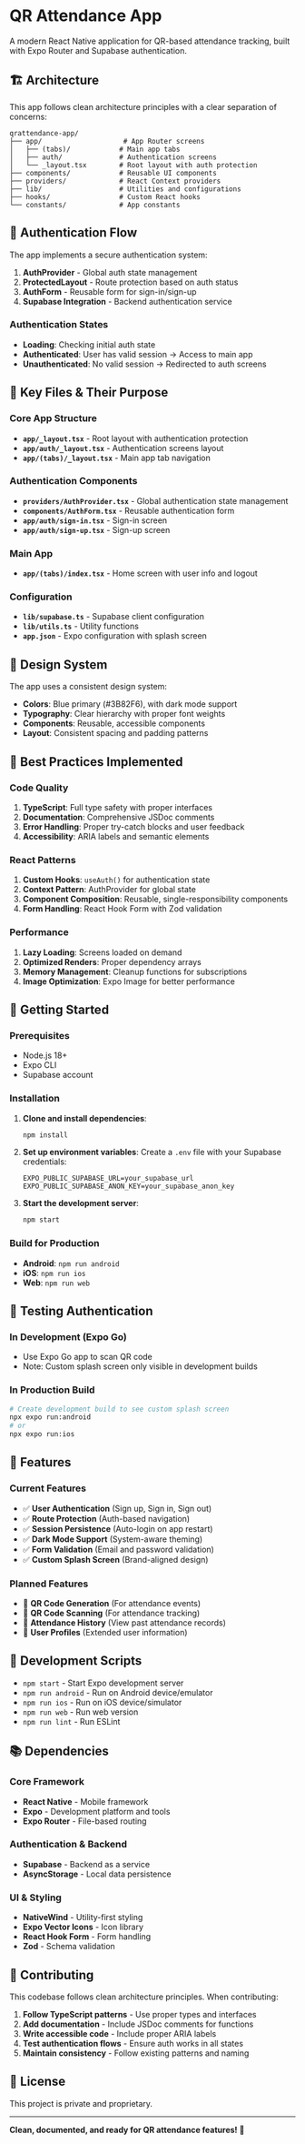 # QR Attendance App

A modern React Native application for QR-based attendance tracking, built with Expo Router and Supabase authentication.

## 🏗️ Architecture

This app follows clean architecture principles with a clear separation of concerns:

```
qrattendance-app/
├── app/                    # App Router screens
│   ├── (tabs)/            # Main app tabs
│   ├── auth/              # Authentication screens  
│   └── _layout.tsx        # Root layout with auth protection
├── components/            # Reusable UI components
├── providers/             # React Context providers
├── lib/                   # Utilities and configurations
├── hooks/                 # Custom React hooks
└── constants/             # App constants
```

## 🔐 Authentication Flow

The app implements a secure authentication system:

1. **AuthProvider** - Global auth state management
2. **ProtectedLayout** - Route protection based on auth status
3. **AuthForm** - Reusable form for sign-in/sign-up
4. **Supabase Integration** - Backend authentication service

### Authentication States

- **Loading**: Checking initial auth state
- **Authenticated**: User has valid session → Access to main app
- **Unauthenticated**: No valid session → Redirected to auth screens

## 📁 Key Files & Their Purpose

### Core App Structure

- **`app/_layout.tsx`** - Root layout with authentication protection
- **`app/auth/_layout.tsx`** - Authentication screens layout
- **`app/(tabs)/_layout.tsx`** - Main app tab navigation

### Authentication Components

- **`providers/AuthProvider.tsx`** - Global authentication state management
- **`components/AuthForm.tsx`** - Reusable authentication form
- **`app/auth/sign-in.tsx`** - Sign-in screen
- **`app/auth/sign-up.tsx`** - Sign-up screen

### Main App

- **`app/(tabs)/index.tsx`** - Home screen with user info and logout

### Configuration

- **`lib/supabase.ts`** - Supabase client configuration
- **`lib/utils.ts`** - Utility functions
- **`app.json`** - Expo configuration with splash screen

## 🎨 Design System

The app uses a consistent design system:

- **Colors**: Blue primary (#3B82F6), with dark mode support
- **Typography**: Clear hierarchy with proper font weights
- **Components**: Reusable, accessible components
- **Layout**: Consistent spacing and padding patterns

## 🔧 Best Practices Implemented

### Code Quality

1. **TypeScript**: Full type safety with proper interfaces
2. **Documentation**: Comprehensive JSDoc comments
3. **Error Handling**: Proper try-catch blocks and user feedback
4. **Accessibility**: ARIA labels and semantic elements

### React Patterns

1. **Custom Hooks**: `useAuth()` for authentication state
2. **Context Pattern**: AuthProvider for global state
3. **Component Composition**: Reusable, single-responsibility components
4. **Form Handling**: React Hook Form with Zod validation

### Performance

1. **Lazy Loading**: Screens loaded on demand
2. **Optimized Renders**: Proper dependency arrays
3. **Memory Management**: Cleanup functions for subscriptions
4. **Image Optimization**: Expo Image for better performance

## 🚀 Getting Started

### Prerequisites

- Node.js 18+
- Expo CLI
- Supabase account

### Installation

1. **Clone and install dependencies**:
   ```bash
   npm install
   ```

2. **Set up environment variables**:
   Create a `.env` file with your Supabase credentials:
   ```env
   EXPO_PUBLIC_SUPABASE_URL=your_supabase_url
   EXPO_PUBLIC_SUPABASE_ANON_KEY=your_supabase_anon_key
   ```

3. **Start the development server**:
   ```bash
   npm start
   ```

### Build for Production

- **Android**: `npm run android`
- **iOS**: `npm run ios`
- **Web**: `npm run web`

## 🧪 Testing Authentication

### In Development (Expo Go)
- Use Expo Go app to scan QR code
- Note: Custom splash screen only visible in development builds

### In Production Build
```bash
# Create development build to see custom splash screen
npx expo run:android
# or
npx expo run:ios
```

## 📱 Features

### Current Features

- ✅ **User Authentication** (Sign up, Sign in, Sign out)
- ✅ **Route Protection** (Auth-based navigation)
- ✅ **Session Persistence** (Auto-login on app restart)
- ✅ **Dark Mode Support** (System-aware theming)
- ✅ **Form Validation** (Email and password validation)
- ✅ **Custom Splash Screen** (Brand-aligned design)

### Planned Features

- 🔄 **QR Code Generation** (For attendance events)
- 🔄 **QR Code Scanning** (For attendance tracking)
- 🔄 **Attendance History** (View past attendance records)
- 🔄 **User Profiles** (Extended user information)

## 🔧 Development Scripts

- `npm start` - Start Expo development server
- `npm run android` - Run on Android device/emulator
- `npm run ios` - Run on iOS device/simulator
- `npm run web` - Run web version
- `npm run lint` - Run ESLint

## 📚 Dependencies

### Core Framework
- **React Native** - Mobile framework
- **Expo** - Development platform and tools
- **Expo Router** - File-based routing

### Authentication & Backend
- **Supabase** - Backend as a service
- **AsyncStorage** - Local data persistence

### UI & Styling
- **NativeWind** - Utility-first styling
- **Expo Vector Icons** - Icon library
- **React Hook Form** - Form handling
- **Zod** - Schema validation

## 🤝 Contributing

This codebase follows clean architecture principles. When contributing:

1. **Follow TypeScript patterns** - Use proper types and interfaces
2. **Add documentation** - Include JSDoc comments for functions
3. **Write accessible code** - Include proper ARIA labels
4. **Test authentication flows** - Ensure auth works in all states
5. **Maintain consistency** - Follow existing patterns and naming

## 📄 License

This project is private and proprietary.

---

**Clean, documented, and ready for QR attendance features! 🎉**